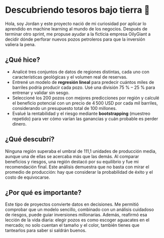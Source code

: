 # Descubriendo tesoros bajo tierra 🚀

Hola, soy Jordan y este proyecto nació de mi curiosidad por aplicar lo aprendido en machine learning al mundo de los negocios. Después de terminar otro sprint, me propuse ayudar a la ficticia empresa OilyGiant a decidir dónde perforar nuevos pozos petroleros para que la inversión valiera la pena.

## ¿Qué hice?
- Analicé tres conjuntos de datos de regiones distintas, cada uno con características geológicas y el volumen real de reservas.
- Entrené un modelo de **regresión lineal** para predecir cuántos miles de barriles podría producir cada pozo. Usé una división 75 % – 25 % para entrenar y validar sin sesgo.
- Seleccioné los 200 pozos con mejores predicciones por región y calculé el beneficio potencial con un precio de 4 500 USD por cada mil barriles, considerando un presupuesto total de 100 millones.
- Evalué la rentabilidad y el riesgo mediante **bootstrapping** (muestreo repetido) para ver cómo varían las ganancias y cuán probable es perder dinero.

## ¿Qué descubrí?
Ninguna región superaba el umbral de 111,1 unidades de producción media, aunque una de ellas se acercaba más que las demás. Al comparar beneficios y riesgos, una región destacó por su equilibrio y fue mi recomendación final. Este análisis demuestra que no basta con mirar el promedio de producción: hay que considerar la probabilidad de éxito y el costo de equivocarse.

## ¿Por qué es importante?
Este tipo de proyectos convierte datos en decisiones. Me permitió comprobar que un modelo sencillo, combinado con un análisis cuidadoso de riesgos, puede guiar inversiones millonarias. Además, reafirmó esa lección de la vida diaria: elegir pozos es como escoger aguacates en el mercado; no solo cuentan el tamaño y el color, también tienes que tantearlos para saber si saldrán buenos.
